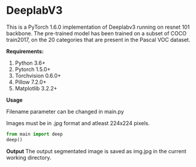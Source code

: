 # DeeplabV3

This is a PyTorch 1.6.0 implementation of Deeplabv3 running on resnet 101 backbone. 
The pre-trained model has been trained on a subset of COCO train2017, on the 20 categories that are present in the Pascal VOC dataset.

**Requirements:**
1. Python 3.6+ 
2. Pytorch 1.5.0+
3. Torchvision 0.6.0+
4. Pillow 7.2.0+
5. Matplotlib 3.2.2+

**Usage**

Filename parameter can be changed in main.py

Images must be in .jpg format and atleast 224x224 pixels.

```python
from main import deep
deep()
```

**Output**
The output segmentated image is saved as img.jpg in the current working directory.
